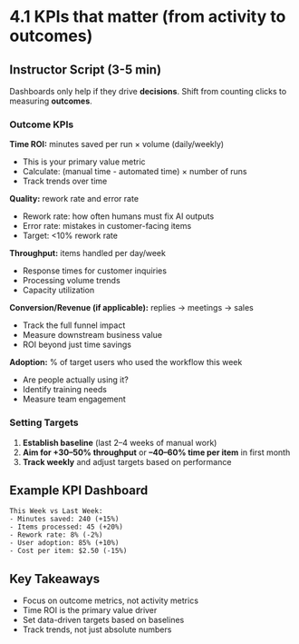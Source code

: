# 4.1 KPIs that matter (from activity to outcomes)

## Instructor Script (3-5 min)

Dashboards only help if they drive **decisions**. Shift from counting clicks to measuring **outcomes**.

### Outcome KPIs

**Time ROI:** minutes saved per run × volume (daily/weekly)

- This is your primary value metric
- Calculate: (manual time - automated time) × number of runs
- Track trends over time

**Quality:** rework rate and error rate

- Rework rate: how often humans must fix AI outputs
- Error rate: mistakes in customer-facing items
- Target: <10% rework rate

**Throughput:** items handled per day/week

- Response times for customer inquiries
- Processing volume trends
- Capacity utilization

**Conversion/Revenue (if applicable):** replies → meetings → sales

- Track the full funnel impact
- Measure downstream business value
- ROI beyond just time savings

**Adoption:** % of target users who used the workflow this week

- Are people actually using it?
- Identify training needs
- Measure team engagement

### Setting Targets

1. **Establish baseline** (last 2–4 weeks of manual work)
2. **Aim for +30–50% throughput** or **–40–60% time per item** in first month
3. **Track weekly** and adjust targets based on performance

## Example KPI Dashboard

```
This Week vs Last Week:
- Minutes saved: 240 (+15%)
- Items processed: 45 (+20%)
- Rework rate: 8% (-2%)
- User adoption: 85% (+10%)
- Cost per item: $2.50 (-15%)
```

## Key Takeaways

- Focus on outcome metrics, not activity metrics
- Time ROI is the primary value driver
- Set data-driven targets based on baselines
- Track trends, not just absolute numbers
